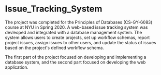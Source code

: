 # Issue_Tracking_System

The project was completed for the Principles of Databases (CS-GY-6083) course at NYU in Spring 2020. A web-based issue tracking system was devleoped and integrated with a database management system. The system allows users to create projects, set up workflow schemas, report project issues, assign issues to other users, and update the status of issues based on the project's defined workflow schema. 

The first part of the project focused on developing and implementing a database system, and the second part focused on developing the web application.
